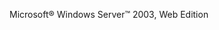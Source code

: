 <Token xmlns:xlink="http://www.w3.org/1999/xlink">Microsoft® Windows Server™ 2003, Web Edition</Token>
